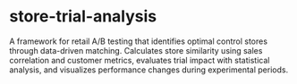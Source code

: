 # store-trial-analysis
A framework for retail A/B testing that identifies optimal control stores through data-driven matching. Calculates store similarity using sales correlation and customer metrics, evaluates trial impact with statistical analysis, and visualizes performance changes during experimental periods.
